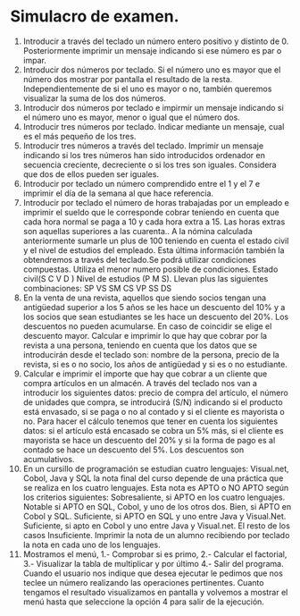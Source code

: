 # Simulacro de examen.

1. Introducir a través del teclado un número entero positivo y distinto de 0. Posteriormente imprimir un mensaje indicando si ese número es par o impar.
2. Introducir dos números por teclado. Si el número uno es mayor que el número dos mostrar por pantalla el resultado de la resta. Independientemente de si el uno es mayor o no, también queremos visualizar la suma de los dos números.
3. Introducir dos números por teclado e impirmir un mensaje indicando si el número uno es mayor, menor o igual que el número dos.
4. Introducir tres números por teclado. Indicar mediante un mensaje, cual es el más pequeño de los tres.
5. Introducir tres números a través del teclado. Imprimir un mensaje indicando si los tres números han sido introducidos ordenador en secuencia creciente, decreciente o si los tres son iguales. Considera que dos de ellos pueden ser iguales.
6. Introducir por teclado un número comprendido entre el 1 y el 7 e imprimir el día de la semana al que hace referencia.
7. Introducir por teclado el número de horas trabajadas por un empleado e imprimir el sueldo que le corresponde cobrar teniendo en cuenta que cada hora normal se paga a 10 y cada hora extra a 15. Las horas extras son aquellas superiores a las cuarenta.. A la nómina calculada anteriormente sumarle un plus de 100 teniendo en cuenta el estado civil y el nivel de estudios del empleado. Esta última información también la obtendremos a través del teclado.Se podrá utilizar condiciones compuestas. Utiliza el menor numero posible de condiciones. Estado civil(S C V D ) Nivel de estudios (P M S). Llevan plus las siguientes combinaciones: SP VS SM CS VP SS DS
8. En la venta de una revista, aquellos que siendo socios tengan una antigüedad superior a los 5 años se les hace un descuento del 10% y a los socios que sean estudiantes se les hace un descuento del 20%. Los descuentos no pueden acumularse. En caso de coincidir se elige el descuento mayor. Calcular e imprimir lo que hay que cobrar por la revista a una persona, teniendo en cuenta que los datos que se introducirán desde el teclado son: nombre de la persona, precio de la revista, si es o no socio, los años de antigüedad y si es o no estudiante.
9. Calcular e imprimir el importe que hay que cobrar a un cliente que compra artículos en un almacén. A través del teclado nos van a introducir los siguientes datos: precio de compra del artículo, el número de unidades que compra, se introducirá (S/N) indicando si el producto está envasado, si se paga o no al contado y si el cliente es mayorista o no. Para hacer el cálculo tenemos que tener en cuenta los siguientes datos: si el artículo está encasado se cobra un 5% más, si el cliente es mayorista se hace un descuento del 20% y si la forma de pago es al contado se hace un descuento del 5%. Los descuentos son acumulativos.
10. En un cursillo de programación se estudian cuatro lenguajes: Visual.net, Cobol, Java y SQL la nota final del curso depende de una práctica que se realiza en los cuatro lenguajes. Esta nota es APTO o NO APTO según los criterios siguientes: Sobresaliente, si APTO en los cuatro lenguajes. Notable si APTO en SQL, Cobol, y uno de los otros dos. Bien, si APTO en Cobol y SQL. Suficiente, si APTO en SQL y uno entre Java y Visual.Net. Suficiente, si apto en Cobol y uno entre Java y Visual.net. El resto de los casos Insuficiente. Imprimir la nota de un alumno recibiendo por teclado la nota en cada uno de los lenguajes.
11. Mostramos el menú, 1.- Comprobar si es primo, 2.- Calcular el factorial, 3.- Visualizar la tabla de multiplicar y por último 4.- Salir del programa. Cuando el usuario nos indique que desea ejecutar le pedimos que nos teclee un número realizando las operaciones pertinentes. Cuanto tengamos el resultado visualizamos en pantalla y volvemos a mostrar el menú hasta que seleccione la opción 4 para salir de la ejecución.
